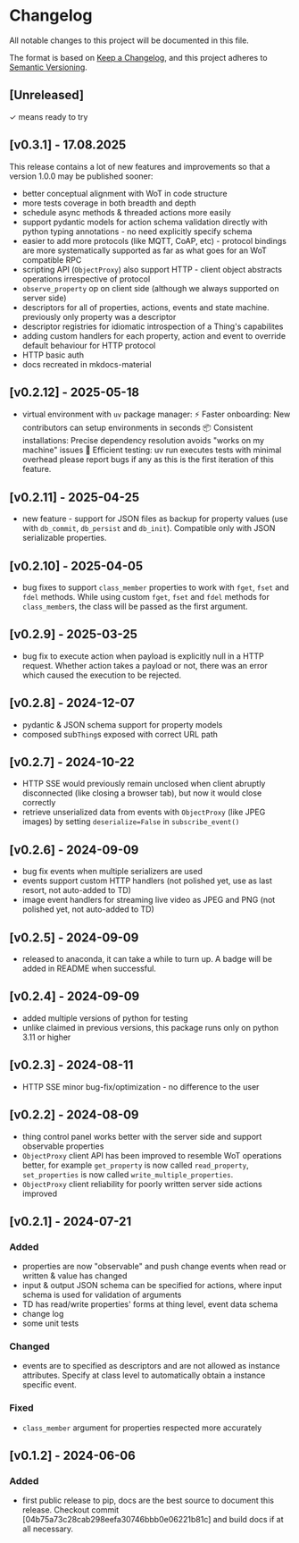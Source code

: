 # Changelog

All notable changes to this project will be documented in this file.

The format is based on [Keep a Changelog](https://keepachangelog.com/en/1.0.0/), and this project adheres to [Semantic Versioning](https://semver.org/spec/v2.0.0.html).

## [Unreleased]

✓ means ready to try

## [v0.3.1] - 17.08.2025

This release contains a lot of new features and improvements so that a version 1.0.0 may be published sooner:

- better conceptual alignment with WoT in code structure
- more tests coverage in both breadth and depth
- schedule async methods & threaded actions more easily
- support pydantic models for action schema validation directly with python typing annotations - no need explicitly specify schema 
- easier to add more protocols (like MQTT, CoAP, etc) - protocol bindings are more systematically supported as far as what goes for an WoT compatible RPC
- scripting API (`ObjectProxy`) also support HTTP - client object abstracts operations irrespective of protocol  
- `observe_property` op on client side (although we always supported on server side)
- descriptors for all of properties, actions, events and state machine. previously only property was a descriptor
- descriptor registries for idiomatic introspection of a Thing's capabilites
- adding custom handlers for each property, action and event to override default behaviour for HTTP protocol 
- HTTP basic auth
- docs recreated in mkdocs-material

## [v0.2.12] - 2025-05-18
- virtual environment with `uv` package manager:
⚡ Faster onboarding: New contributors can setup environments in seconds
📦 Consistent installations: Precise dependency resolution avoids "works on my machine" issues
🧪 Efficient testing: uv run executes tests with minimal overhead
please report bugs if any as this is the first iteration of this feature.

## [v0.2.11] - 2025-04-25

- new feature - support for JSON files as backup for property values (use with `db_commit`, `db_persist` and `db_init`). Compatible only with JSON serializable properties. 

## [v0.2.10] - 2025-04-05

- bug fixes to support `class_member` properties to work with `fget`, `fset` and `fdel` methods. While using custom `fget`, `fset` and `fdel` methods for `class_member`s,
the class will be passed as the first argument. 

## [v0.2.9] - 2025-03-25

- bug fix to execute action when payload is explicitly null in a HTTP request. Whether action takes a payload or not, there was an error which caused the execution to be rejected. 

## [v0.2.8] - 2024-12-07

- pydantic & JSON schema support for property models 
- composed sub`Thing`s exposed with correct URL path 

## [v0.2.7] - 2024-10-22

- HTTP SSE would previously remain unclosed when client abruptly disconnected (like closing a browser tab), but now it would close correctly
- retrieve unserialized data from events with `ObjectProxy` (like JPEG images) by setting `deserialize=False` in `subscribe_event()` 

## [v0.2.6] - 2024-09-09

- bug fix events when multiple serializers are used
- events support custom HTTP handlers (not polished yet, use as last resort, not auto-added to TD)
- image event handlers for streaming live video as JPEG and PNG (not polished yet, not auto-added to TD)

## [v0.2.5] - 2024-09-09

- released to anaconda, it can take a while to turn up. A badge will be added in README when successful.  

## [v0.2.4] - 2024-09-09

- added multiple versions of python for testing
- unlike claimed in previous versions, this package runs only on python 3.11 or higher

## [v0.2.3] - 2024-08-11

- HTTP SSE minor bug-fix/optimization - no difference to the user 

## [v0.2.2] - 2024-08-09

- thing control panel works better with the server side and support observable properties
- `ObjectProxy` client API has been improved to resemble WoT operations better, for example `get_property` is now 
called `read_property`, `set_properties` is now called `write_multiple_properties`. 
- `ObjectProxy` client reliability for poorly written server side actions improved

## [v0.2.1] - 2024-07-21

### Added
- properties are now "observable" and push change events when read or written & value has changed
- input & output JSON schema can be specified for actions, where input schema is used for validation of arguments
- TD has read/write properties' forms at thing level, event data schema
- change log
- some unit tests

### Changed
- events are to specified as descriptors and are not allowed as instance attributes. Specify at class level to 
  automatically obtain a instance specific event.  

### Fixed
- ``class_member`` argument for properties respected more accurately

## [v0.1.2] - 2024-06-06

### Added
- first public release to pip, docs are the best source to document this release. Checkout commit 
  [04b75a73c28cab298eefa30746bbb0e06221b81c] and build docs if at all necessary.
 


